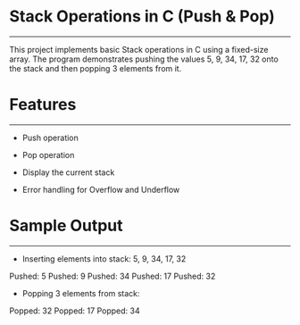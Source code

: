 # Stack Operations in C (Push & Pop)
------------------------------------
This project implements basic Stack operations in C using a fixed-size array. The program demonstrates pushing the values 5, 9, 34, 17, 32 onto the stack and then popping 3 elements from it.



# Features
----------
* Push operation

* Pop operation

* Display the current stack

* Error handling for Overflow and Underflow



# Sample Output
---------------
* Inserting elements into stack: 5, 9, 34, 17, 32
	
Pushed: 5
Pushed: 9
Pushed: 34
Pushed: 17
Pushed: 32

* Popping 3 elements from stack:

Popped: 32
Popped: 17
Popped: 34
